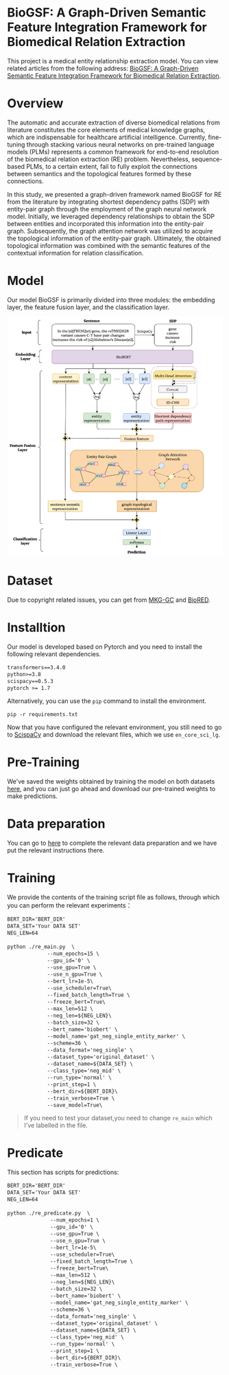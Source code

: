 # BioGSF: A Graph-Driven Semantic Feature Integration Framework for Biomedical Relation Extraction

This project is a medical entity relationship extraction model. You can view related articles from the following address: [BioGSF: A Graph-Driven Semantic Feature Integration Framework for Biomedical Relation Extraction](https://pmc.ncbi.nlm.nih.gov/articles/PMC11759886/).

# Overview
The automatic and accurate extraction of diverse biomedical relations from literature constitutes the core elements of medical knowledge graphs, which are indispensable for healthcare artificial intelligence. Currently, fine-tuning through stacking various neural networks on pre-trained language models (PLMs) represents a common framework for end-to-end resolution of the biomedical relation extraction (RE) problem. Nevertheless, sequence-based PLMs, to a certain extent, fail to fully exploit the connections between semantics and the topological features formed by these connections. 

In this study, we presented a graph-driven framework named BioGSF for RE from the literature by integrating shortest dependency paths (SDP) with entity-pair graph through the employment of the graph neural network model. Initially, we leveraged dependency relationships to obtain the SDP between entities and incorporated this information into the entity-pair graph. Subsequently, the graph attention network was utilized to acquire the topological information of the entity-pair graph. Ultimately, the obtained topological information was combined with the semantic features of the contextual information for relation classification.


# Model
Our model BioGSF is primarily divided into three modules: the embedding layer, the feature fusion layer, and the classification layer. 

![Model](https://github.com/serien-zzx/BioGSF/blob/main/Figure/Model.png)

# Dataset
Due to copyright related issues, you can get from [MKG-GC](https://github.com/KeDaCoYa/MKG-GC?tab=readme-ov-file#requirements) and [BioRED](https://ftp.ncbi.nlm.nih.gov/pub/lu/BioRED/).



# Installtion
Our model is developed based on Pytorch and you need to install the following relevant dependencies.
```
transformers==3.4.0
python>=3.8
scispacy==0.5.3
pytorch >= 1.7
```
Alternatively, you can use the `pip` command to install the environment.
```
pip -r requirements.txt
```
Now that you have configured the relevant environment, you still need to go to [ScispaCy](https://github.com/allenai/scispacy) and download the relevant files, which we use `en_core_sci_lg`.

# Pre-Training
We've saved the weights obtained by training the model on both datasets [here](https://huggingface.co/Serien/BioGSF), and you can just go ahead and download our pre-trained weights to make predictions.

# Data preparation
You can go to [here](https://github.com/serien-zzx/BioGSF/tree/main/re/original_dataset/Your_Dataset) to complete the relevant data preparation and we have put the relevant instructions there.

# Training

We provide the contents of the training script file as follows, through which you can perform the relevant experiments：
```
BERT_DIR='BERT_DIR'
DATA_SET='Your DATA SET' 
NEG_LEN=64

python ./re_main.py  \
             --num_epochs=15 \
             --gpu_id='0' \
             --use_gpu=True \
             --use_n_gpu=True \
             --bert_lr=1e-5\
             --use_scheduler=True\
             --fixed_batch_length=True \
             --freeze_bert=True\
             --max_len=512 \
             --neg_len=${NEG_LEN}\
             --batch_size=32 \
             --bert_name='biobert' \
             --model_name='gat_neg_single_entity_marker' \
             --scheme=36 \
             --data_format='neg_single' \
             --dataset_type='original_dataset' \
             --dataset_name=${DATA_SET} \
             --class_type='neg_mid' \
             --run_type='normal' \
             --print_step=1 \
             --bert_dir=${BERT_DIR}\
             --train_verbose=True \
             --save_model=True\
```
>If you need to test your dataset,you need to change `re_main` which I've labelled in the file.
# Predicate
This section has scripts for predictions:
```
BERT_DIR='BERT_DIR'
DATA_SET='Your DATA SET'
NEG_LEN=64 

python ./re_predicate.py  \
              --num_epochs=1 \
              --gpu_id='0' \
              --use_gpu=True \
              --use_n_gpu=True \
              --bert_lr=1e-5\
              --use_scheduler=True\
              --fixed_batch_length=True \
              --freeze_bert=True\
              --max_len=512 \
              --neg_len=${NEG_LEN}\
              --batch_size=32 \
              --bert_name='biobert' \
              --model_name='gat_neg_single_entity_marker' \
              --scheme=36 \
              --data_format='neg_single' \
              --dataset_type='original_dataset' \
              --dataset_name=${DATA_SET} \
              --class_type='neg_mid' \
              --run_type='normal' \
              --print_step=1 \
              --bert_dir=${BERT_DIR}\ 
              --train_verbose=True \
```
